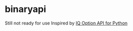 # binaryapi
Still not ready for use
Inspired by [IQ Option API for Python](https://github.com/Lu-Yi-Hsun/iqoptionapi)
